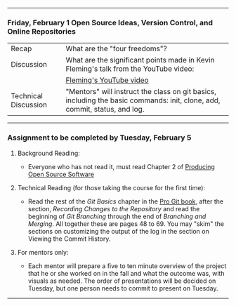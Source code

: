 --------------------------------------------------------------------------------

### Friday, February 1 Open Source Ideas, Version Control, and Online Repositories

|                               |        |                              
|:---|:----|
|Recap          | What are the "four freedoms"? |
|Discussion     | What are the significant points made in Kevin Fleming's talk from the YouTube video: |
|               |   [Fleming's YouTube video]( https://www.youtube.com/watch?v=n2GhS-u-5FA) |
|Technical Discussion | "Mentors" will instruct the class on git basics, including the basic commands: init, clone, add, commit, status, and log.    |    

---

### Assignment to be completed by Tuesday, February 5
1. Background Reading:

    * Everyone who has not read it, must read Chapter 2 of [Producing Open Source Software](https://git-scm.com/book/en/v2)
2. Technical Reading (for those taking the course for the first time):
    * Read the rest of the *Git Basics* chapter in the [Pro Git book](https://git-scm.com/book/en/v2), after the section, *Recording Changes to the Repository*
      and read the beginning of *Git Branching* through the end of *Branching and Merging*. All together these are pages 48 to 69.
      You may "skim" the sections on customizing the output of the log in the section on Viewing the Commit History.

3. For mentors only:
    * Each mentor will prepare a five to ten minute overview of the project that he or she worked on in the fall and what the outcome was, with visuals as needed.
      The order of presentations will be decided on Tuesday, but one person needs to commit to present on Tuesday.
   
--------------------------------------------------------------------------------
